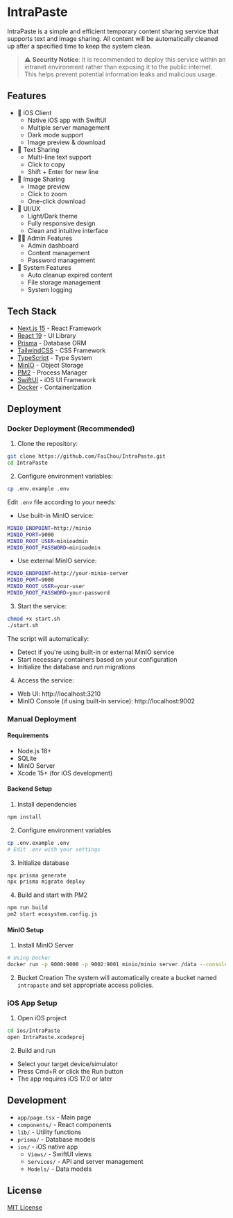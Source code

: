 # IntraPaste

IntraPaste is a simple and efficient temporary content sharing service that supports text and image sharing. All content will be automatically cleaned up after a specified time to keep the system clean.

> ⚠️ **Security Notice**: It is recommended to deploy this service within an intranet environment rather than exposing it to the public internet. This helps prevent potential information leaks and malicious usage.

## Features

- 📱 iOS Client
  - Native iOS app with SwiftUI
  - Multiple server management
  - Dark mode support
  - Image preview & download
- 📝 Text Sharing
  - Multi-line text support
  - Click to copy
  - Shift + Enter for new line
- 📸 Image Sharing
  - Image preview
  - Click to zoom
  - One-click download
- 🎨 UI/UX
  - Light/Dark theme
  - Fully responsive design
  - Clean and intuitive interface
- 👨‍💼 Admin Features
  - Admin dashboard
  - Content management
  - Password management
- 🧹 System Features
  - Auto cleanup expired content
  - File storage management
  - System logging

## Tech Stack

- [Next.js 15](https://nextjs.org/) - React Framework
- [React 19](https://react.dev/) - UI Library
- [Prisma](https://www.prisma.io/) - Database ORM
- [TailwindCSS](https://tailwindcss.com/) - CSS Framework
- [TypeScript](https://www.typescriptlang.org/) - Type System
- [MinIO](https://min.io/) - Object Storage
- [PM2](https://pm2.keymetrics.io/) - Process Manager
- [SwiftUI](https://developer.apple.com/xcode/swiftui/) - iOS UI Framework
- [Docker](https://www.docker.com/) - Containerization

## Deployment

### Docker Deployment (Recommended)

1. Clone the repository:
```bash
git clone https://github.com/FaiChou/IntraPaste.git
cd IntraPaste
```

2. Configure environment variables:
```bash
cp .env.example .env
```

Edit `.env` file according to your needs:
- Use built-in MinIO service:
```bash
MINIO_ENDPOINT=http://minio
MINIO_PORT=9000
MINIO_ROOT_USER=minioadmin
MINIO_ROOT_PASSWORD=minioadmin
```
- Use external MinIO service:
```bash
MINIO_ENDPOINT=http://your-minio-server
MINIO_PORT=9000
MINIO_ROOT_USER=your-user
MINIO_ROOT_PASSWORD=your-password
```

3. Start the service:
```bash
chmod +x start.sh
./start.sh
```

The script will automatically:
- Detect if you're using built-in or external MinIO service
- Start necessary containers based on your configuration
- Initialize the database and run migrations

4. Access the service:
- Web UI: http://localhost:3210
- MinIO Console (if using built-in service): http://localhost:9002

### Manual Deployment

#### Requirements

- Node.js 18+
- SQLite
- MinIO Server
- Xcode 15+ (for iOS development)

#### Backend Setup

1. Install dependencies
```bash
npm install
```

2. Configure environment variables
```bash
cp .env.example .env
# Edit .env with your settings
```

3. Initialize database
```bash
npx prisma generate
npx prisma migrate deploy
```

4. Build and start with PM2
```bash
npm run build
pm2 start ecosystem.config.js
```

#### MinIO Setup

1. Install MinIO Server
```bash
# Using Docker
docker run -p 9000:9000 -p 9002:9001 minio/minio server /data --console-address ":9001"
```

2. Bucket Creation
The system will automatically create a bucket named `intrapaste` and set appropriate access policies.

### iOS App Setup

1. Open iOS project
```bash
cd ios/IntraPaste
open IntraPaste.xcodeproj
```

2. Build and run
- Select your target device/simulator
- Press Cmd+R or click the Run button
- The app requires iOS 17.0 or later

## Development

- `app/page.tsx` - Main page
- `components/` - React components
- `lib/` - Utility functions
- `prisma/` - Database models
- `ios/` - iOS native app
  - `Views/` - SwiftUI views
  - `Services/` - API and server management
  - `Models/` - Data models

## License

[MIT License](LICENSE)
